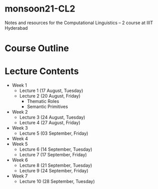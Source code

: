 # monsoon21-CL2
Notes and resources for the Computational Linguistics – 2 course at IIIT Hyderabad

# Course Outline

# Lecture Contents
* Week 1
    * Lecture 1 (17 August, Tuesday)
    * Lecture 2 (20 August, Friday)
        - Thematic Roles
        - Semantic Primitives
* Week 2
    * Lecture 3 (24 August, Tuesday)
    * Lecture 4 (27 August, Friday)
* Week 3
    * Lecture 5 (03 September, Friday)
* Week 4
* Week 5
    * Lecture 6 (14 September, Tuesday)
    * Lecture 7 (17 September, Friday)
* Week 6
    * Lecture 8 (21 September, Tuesday)
    * Lecture 9 (24 September, Friday)
* Week 7
    * Lecture 10 (28 September, Tuesday)
